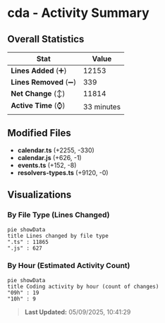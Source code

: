 # cda - Activity Summary 

## Overall Statistics

| Stat                   | Value                                                             |
| ---------------------- | ----------------------------------------------------------------- |
| **Lines Added** (➕)   | 12153                                          |
| **Lines Removed** (➖) | 339                                        |
| **Net Change** (↕)    | 11814                |
| **Active Time** (⌚)   | 33 minutes |


## Modified Files
- **calendar.ts** (+2255, -330)
- **calendar.js** (+626, -1)
- **events.ts** (+152, -8)
- **resolvers-types.ts** (+9120, -0)

## Visualizations

### By File Type (Lines Changed)

```mermaid
pie showData
title Lines changed by file type
".ts" : 11865
".js" : 627
```

### By Hour (Estimated Activity Count)

```mermaid
pie showData
title Coding activity by hour (count of changes)
"09h" : 19
"10h" : 9
```


> **Last Updated:** 05/09/2025, 10:41:29